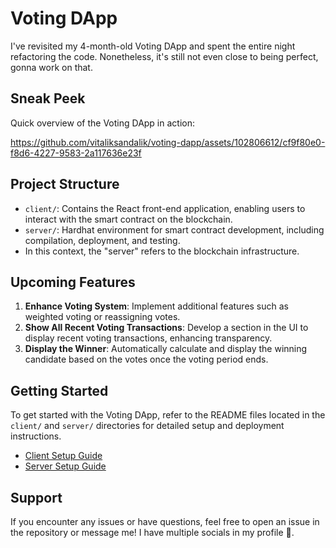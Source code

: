 # Voting DApp

I've revisited my 4-month-old Voting DApp and spent the entire night refactoring the code. Nonetheless, it's still not even close to being perfect, gonna work on that.

## Sneak Peek

Quick overview of the Voting DApp in action:

https://github.com/vitaliksandalik/voting-dapp/assets/102806612/cf9f80e0-f8d6-4227-9583-2a117636e23f

## Project Structure

- `client/`: Contains the React front-end application, enabling users to interact with the smart contract on the blockchain.
- `server/`: Hardhat environment for smart contract development, including compilation, deployment, and testing.
- In this context, the "server" refers to the blockchain infrastructure.

## Upcoming Features

1. **Enhance Voting System**: Implement additional features such as weighted voting or reassigning votes.
2. **Show All Recent Voting Transactions**: Develop a section in the UI to display recent voting transactions, enhancing transparency.
3. **Display the Winner**: Automatically calculate and display the winning candidate based on the votes once the voting period ends.

## Getting Started

To get started with the Voting DApp, refer to the README files located in the `client/` and `server/` directories for detailed setup and deployment instructions.

- [Client Setup Guide](./client/README.md)
- [Server Setup Guide](./server/README.md)

## Support

If you encounter any issues or have questions, feel free to open an issue in the repository or message me! I have multiple socials in my profile 🔗.
